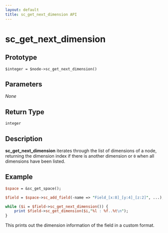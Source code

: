 ```yaml
---
layout: default
title: sc_get_next_dimension API
---
```



sc_get_next_dimension
=====================


Prototype
---------

```
$integer = $node->sc_get_next_dimension()
```


Parameters
----------

_None_

Return Type
-----------

`integer`


Description
-----------

**sc_get_next_dimension** iterates through the list of dimensions of a node,
returning the dimension index if there is another dimension or `0` when all
dimensions have been listed.


Example
-------

```perl
$space = &sc_get_space();

$field = $space->sc_add_field(-name => "Field_[x:8]_[y:4]_[z:2]", ...);

while ($i = $field->sc_get_next_dimension()) {
	print $field->sc_get_dimension($i,"%l : %f..%t\n");
}
```

This prints out the dimension information of the field in a custom format.
